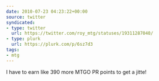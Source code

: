 ```yaml
---
date: 2010-07-23 04:23:22+00:00
source: twitter
syndicated:
- type: twitter
  url: https://twitter.com/roy_mtg/statuses/19311287040/
- type: plurk
  url: https://plurk.com/p/6sz7d3
tags:
- mtg
---
```


I have to earn like 390 more MTGO PR points to get a jitte!